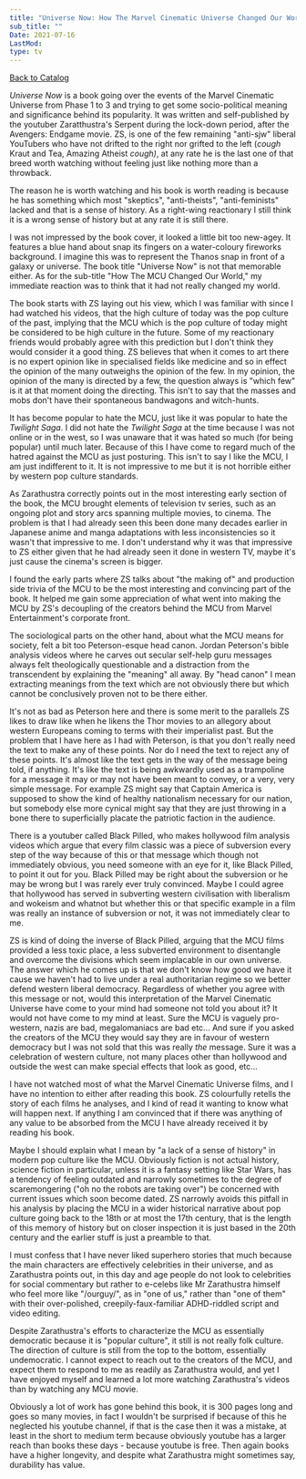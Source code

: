```yaml
---
title: "Universe Now: How The Marvel Cinematic Universe Changed Our World by Zarathustra' Serpent (Arad Alper)"
sub_title: ""
Date: 2021-07-16
LastMod:
type: tv
---
```


[Back to Catalog](https://otaking.xyz/index.html)

*Universe Now* is a book going over the events of the Marvel Cinematic Universe from Phase 1 to 3 and trying to get some socio-political meaning and significance behind its popularity. It was written and self-published by the youtuber Zaratthustra's Serpent during the lock-down period, after the Avengers: Endgame movie. ZS, is one of the few remaining "anti-sjw" liberal YouTubers who have not drifted to the right nor grifted to the left (*cough* Kraut and Tea, Amazing Atheist *cough)*, at any rate he is the last one of that breed worth watching without feeling just like nothing more than a throwback.

The reason he is worth watching and his book is worth reading is because he has something which most "skeptics", "anti-theists", "anti-feminists" lacked and that is a sense of history. As a right-wing reactionary I still think it is a wrong sense of history but at any rate it is still there.

I was not impressed by the book cover, it looked a little bit too new-agey. It features a blue hand about snap its fingers on a water-coloury fireworks background. I imagine this was to represent the Thanos snap in front of a galaxy or universe. The book title "Universe Now" is not that memorable either. As for the sub-title "How The MCU Changed Our World," my immediate reaction was to think that it had not really changed my world.

The book starts with ZS laying out his view, which I was familiar with since I had watched his videos, that the high culture of today was the pop culture of the past, implying that the MCU which is the pop culture of today might be considered to be high culture in the future. Some of my reactionary friends would probably agree with this prediction but I don't think they would consider it a good thing. ZS believes that when it comes to art there is no expert opinion like in specialised fields like medicine and so in effect the opinion of the many outweighs the opinion of the few. In my opinion, the opinion of the many is directed by a few, the question always is "which few" is it at that moment doing the directing. This isn't to say that the masses and mobs don't have their spontaneous bandwagons and witch-hunts.

It has become popular to hate the MCU, just like it was popular to hate the *Twilight Saga*. I did not hate the *Twilight Saga* at the time because I was not online or in the west, so I was unaware that it was hated so much (for being popular) until much later. Because of this I have come to regard much of the hatred against the MCU as just posturing. This isn't to say I like the MCU, I am just indifferent to it. It is not impressive to me but it is not horrible either by western pop culture standards.

As Zarathustra correctly points out in the most interesting early section of the book, the MCU brought elements of television tv series, such as an ongoing plot and story arcs spanning multiple movies, to cinema. The problem is that I had already seen this been done many decades earlier in Japanese anime and manga adaptations with less inconsistencies so it wasn't that impressive to me. I don't understand why it was that impressive to ZS either given that he had already seen it done in western TV, maybe it's just cause the cinema's screen is bigger.

I found the early parts where ZS talks about "the making of" and production side trivia of the MCU to be the most interesting and convincing part of the book. It helped me gain some appreciation of what went into making the MCU by ZS's decoupling of the creators behind the MCU from Marvel Entertainment's corporate front.

The sociological parts on the other hand, about what the MCU means for society, felt a bit too Peterson-esque head canon. Jordan Peterson's bible analysis videos where he carves out secular self-help guru messages always felt theologically questionable and a distraction from the transcendent by explaining the "meaning" all away. By "head canon" I mean extracting meanings from the text which are not obviously there but which cannot be conclusively proven not to be there either.

It's not as bad as Peterson here and there is some merit to the parallels ZS likes to draw like when he likens the Thor movies to an allegory about western Europeans coming to terms with their imperialist past. But the problem that I have here as I had with Peterson, is that you don't really need the text to make any of these points. Nor do I need the text to reject any of these points. It's almost like the text gets in the way of the message being told, if anything. It's like the text is being awkwardly used as a trampoline for a message it may or may not have been meant to convey, or a very, very simple message. For example ZS might say that Captain America is supposed to show the kind of healthy nationalism necessary for our nation, but somebody else more cynical might say that they are just throwing in a bone there to superficially placate the patriotic faction in the audience.

There is a youtuber called Black Pilled, who makes hollywood film analysis videos which argue that every film classic was a piece of subversion every step of the way because of this or that message which though not immediately obvious, you need someone with an eye for it, like Black Pilled, to point it out for you. Black Pilled may be right about the subversion or he may be wrong but I was rarely ever truly convinced. Maybe I could agree that hollywood has served in subverting western civilisation with liberalism and wokeism and whatnot but whether this or that specific example in a film was really an instance of subversion or not, it was not immediately clear to me.

ZS is kind of doing the inverse of Black Pilled, arguing that the MCU films provided a less toxic place, a less subverted environment to disentangle and overcome the divisions which seem implacable in our own universe. The answer which he comes up is that we don't know how good we have it cause we haven't had to live under a real authoritarian regime so we better defend western liberal democracy. Regardless of whether you agree with this message or not, would this interpretation of the Marvel Cinematic Universe have come to your mind had someone not told you about it? It would not have come to my mind at least. Sure the MCU is vaguely pro-western, nazis are bad, megalomaniacs are bad etc... And sure if you asked the creators of the MCU they would say they are in favour of western democracy but I was not sold that this was really *the* message. Sure it was a celebration of western culture, not many places other than hollywood and outside the west can make special effects that look as good, etc...

I have not watched most of what the Marvel Cinematic Universe films, and I have no intention to either after reading this book. ZS colourfully retells the story of each films he analyses, and I kind of read it wanting to know what will happen next. If anything I am convinced that if there was anything of any value to be absorbed from the MCU I have already received it by reading his book.

Maybe I should explain what I mean by "a lack of a sense of history" in modern pop culture like the MCU. Obviously fiction is not actual history, science fiction in particular, unless it is a fantasy setting like Star Wars, has a tendency of feeling outdated and narrowly sometimes to the degree of scaremongering ("oh no the robots are taking over") be concerned with current issues which soon become dated. ZS narrowly avoids this pitfall in his analysis by placing the MCU in a wider historical narrative about pop culture going back to the 18th or at most the 17th century, that is the length of this memory of history but on closer inspection it is just based in the 20th century and the earlier stuff is just a preamble to that.

I must confess that I have never liked superhero stories that much because the main characters are effectively celebrities in their universe, and as Zarathustra points out, in this day and age people do not look to celebrities for social commentary but rather to e-celebs like Mr Zarathustra himself who feel more like "/ourguy/", as in "one of us," rather than "one of them" with their over-polished, creepily-faux-familiar ADHD-riddled script and video editing.

Despite Zarathustra's efforts to characterize the MCU as essentially democratic because it is "popular culture", it still is not really folk culture. The direction of culture is still from the top to the bottom, essentially undemocratic. I cannot expect to reach out to the creators of the MCU, and expect them to respond to me as readily as Zarathustra would, and yet I have enjoyed myself and learned a lot more watching Zarathustra's videos than by watching any MCU movie.

Obviously a lot of work has gone behind this book, it is 300 pages long and goes so many movies, in fact I wouldn't be surprised if because of this he neglected his youtube channel, if that is the case then it was a mistake, at least in the short to medium term because obviously youtube has a larger reach than books these days - because youtube is free. Then again books have a higher longevity, and despite what Zarathustra might sometimes say, durability has value.
